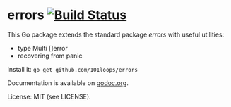 errors [![Build Status](https://secure.travis-ci.org/101loops/errors.png)](https://travis-ci.org/AlekSi/reflector)
======

This Go package extends the standard package *errors* with useful utilities:
- type Multi []error
- recovering from panic

Install it: `go get github.com/101loops/errors`

Documentation is available on [godoc.org](http://godoc.org/github.com/101loops/errors).

License: MIT (see LICENSE).
